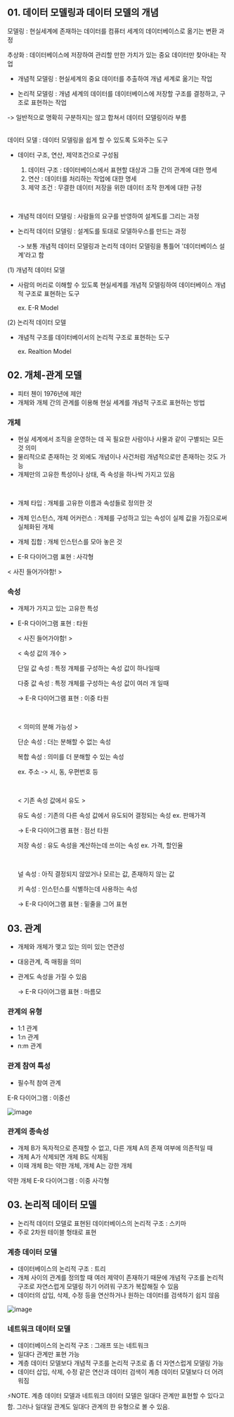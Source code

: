 ## 01. 데이터 모델링과 데이터 모델의 개념

모델링 : 현실세계에 존재하는 데이터를 컴퓨터 세계의 데이터베이스로 옮기는 변환 과정

추상화 : 데이터베이스에 저장하여 관리할 만한 가치가 있는 중요 데이터만 찾아내는 작업

- 개념적 모델링 : 현실세계의 중요 데이터를 추출하여 개념 세계로 옮기는 작업

- 논리적 모델링 : 개념 세계의 데이터를 데이터베이스에 저장할 구조를 결정하고, 구조로 표현하는 작업

-> 일반적으로 명확히 구분하지는 않고 합쳐서 데이터 모델링이라 부름

<br/>
데이터 모델 : 데이터 모델링을 쉽게 할 수 있도록 도와주는 도구

- 데이터 구조, 연산, 제약조건으로 구성됨

  1) 데이터 구조 : 데이터베이스에서 표현할 대상과 그들 간의 관계에 대한 명세
  2) 연산 : 데이터를 처리하는 작업에 대한 명세
  3) 제약 조건 : 무결한 데이터 저장을 위한 데이터 조작 한계에 대한 규정
<br/>  
 
- 개념적 데이터 모델링 : 사람들의 요구를 반영하여 설계도를 그리는 과정

- 논리적 데이터 모델링 : 설계도를 토대로 모델하우스를 만드는 과정

  -> 보통 개념적 데이터 모델링과 논리적 데이터 모델링을 통틀어 '데이터베이스 설계'라고 함

  
(1) 개념적 데이터 모델 

  - 사람의 머리로 이해할 수 있도록 현실세계를 개념적 모델링하여 데이터베이스 개념적 구조로 표현하는 도구
    
    ex. E-R Model

(2) 논리적 데이터 모델

  - 개념적 구조를 데이터베이서의 논리적 구조로 표현하는 도구

    ex. Realtion Model

## 02. 개체-관계 모델

- 피터 첸이 1976년에 제안
- 개체와 개체 간의 관계를 이용해 현실 세계를 개념적 구조로 표현하는 방법

### 개체
  - 현실 세계에서 조직을 운영하는 데 꼭 필요한 사람이나 사물과 같이 구별되는 모든 것 의미
  - 물리적으로 존재하는 것 외에도 개념이나 사건처럼 개념적으로만 존재하는 것도 가능
  - 개체만의 고유한 특성이나 상태, 즉 속성을 하나씩 가지고 있음
<br/>

- 개체 타입 : 개체를 고유한 이름과 속성들로 정의한 것

- 개체 인스턴스, 개체 어커런스 : 개체를 구성하고 있는 속성이 실제 값을 가짐으로써 실체화된 개체

-  개체 집합 : 개체 인스턴스를 모아 놓은 것

- E-R 다이어그램 표현 : 사각형

 < 사진 들어가야함! >

### 속성
  - 개체가 가지고 있는 고유한 특성

- E-R 다이어그램 표현 : 타원

  < 사진 들어가야함! >

  < 속성 값의 개수 >
  
  단일 값 속성 : 특정 개체를 구성하는 속성 값이 하나일때
  
  다중 값 속성 : 특정 개체를 구성하는 속성 값이 여러 개 일때

  -> E-R 다이어그램 표현 : 이중 타원
  
  <br/>
  
  < 의미의 분해 가능성 >
  
  단순 속성 : 더는 분해할 수 없는 속성

  복합 속성 : 의미를 더 분해할 수 있는 속성 

  ex. 주소 -> 시, 동, 우편번호 등

  <br/>

  < 기존 속성 값에서 유도 >

  유도 속성 : 기존의 다른 속성 값에서 유도되어 결정되는 속성 ex. 판매가격

  -> E-R 다이어그램 표현 : 점선 타원

  저장 속성 : 유도 속성을 계산하는데 쓰이는 속성 ex. 가격, 할인율

  <br/>

  널 속성 : 아직 결정되지 않았거나 모르는 값, 존재하지 않는 값

  키 속성 : 인스턴스를 식별하는데 사용하는 속성

  -> E-R 다이어그램 표현 : 밑줄을 그어 표현
  
## 03. 관계
- 개체와 개체가 맺고 있는 의미 있는 연관성
- 대응관계, 즉 매핑을 의미
- 관계도 속성을 가질 수 있음

  -> E-R 다이어그램 표현 : 마름모

### 관계의 유형

- 1:1 관계
- 1:n 관계
- n:m 관계

### 관계 참여 특성

- 필수적 참여 관계

E-R 다이어그램 : 이중선

![image](https://github.com/leeseoyoung16/DB/assets/101916673/96dd60bd-4f30-4457-9551-2d90e29f0cfc)

### 관계의 종속성

- 개체 B가 독자적으로 존재할 수 없고, 다른 개체 A의 존재 여부에 의존적일 때
- 개체 A가 삭제되면 개체 B도 삭제됨
- 이때 개체 B는 약한 개체, 개체 A는 강한 개체

약한 개체 E-R 다이어그램 : 이중 사각형

## 03. 논리적 데이터 모델

- 논리적 데이터 모델로 표현된 데이터베이스의 논리적 구조 : 스키마
- 주로 2차원 테이블 형태로 표현

### 계층 데이터 모델 

- 데이터베이스의 논리적 구조 : 트리
- 개체 사이의 관계를 정의할 때 여러 제약이 존재하기 때문에 개념적 구조를 논리적 구조로 자연스럽게 모델링 하기 어려워 구조가 복잡해질 수 있음
- 데이터의 삽입, 삭제, 수정 등을 연산하거나 원하는 데이터를 검색하기 쉽지 않음
  
![image](https://github.com/leeseoyoung16/DB/assets/101916673/c4a13115-9fa9-43ff-9114-227b1232526b)

### 네트워크 데이터 모델

- 데이터베이스의 논리적 구조 : 그래프 또는 네트워크 
- 일대다 관계만 표현 가능
- 계층 데이터 모델보다 개념적 구조를 논리적 구조로 좀 더 자연스럽게 모델링 가능
- 데이터 삽입, 삭제, 수정 같은 연산과 데이터 검색이 계층 데이터 모델보다 더 어려워짐

⚡NOTE. 계층 데이터 모델과 네트워크 데이터 모델은 일대다 관계만 표현할 수 있다고 함. 그러나 일대일 관계도 일대다 관계의 한 유형으로 볼 수 있음.

